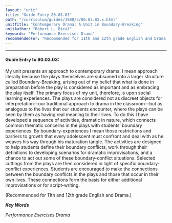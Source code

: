 ```yaml
---
layout: "unit"
title: "Guide Entry 80.03.03"
path: "/curriculum/guides/1980/3/80.03.03.x.html"
unitTitle: "Contemporary Drama: A Unit in Boundary-Breaking"
unitAuthor: "Robert L. Biral"
keywords: "Performance Exercises Drama"
recommendedFor: "Recommended for 11th and 12th grade English and Drama."
---
```

<body>
<hr/>
 <h4>
  Guide Entry to 80.03.03:
 </h4>
 My unit presents an approach to contemporary drama.  I mean approach literally because the plays themselves are subsumed into a larger structure called Boundary-Breaking, arising out of my belief that what is done in preparation before the play is considered as important and as embracing the play itself.  The primary focus of my unit, therefore, is upon social learning experiences.  The plays are considered not as discreet objects for interpretation—our traditional approach to drama in the classroom—but as analogous to the lives that our students encounter, where the plays can be seen by them as having real meaning to their lives.  To do this I have developed a sequence of activities, dramatic in nature, which connects common thematic concerns in the plays with students’ boundary experiences.  By boundary-experiences I mean those restrictions and barriers to growth that every adolescent must confront and deal with as he weaves his way through his maturation tangle.  The activities are designed to help students define their boundary conflicts, work through their definitions to developing scenarios for dramatic improvisations, and a chance to act out some of these boundary-conflict situations. Selected cuttings from the plays are then considered in light of specific boundary-conflict experiences.  Students are encouraged to make the connections between the boundary conflicts in the plays and those that occur in their own lives.  These connections form the basis for either additional improvisations or for script-writing.
 <p>
  (Recommended for 11th and 12th grade English and Drama.)
 </p>
<p>
  <b>
   <i>
    Key Words
   </i>
  </b>
  <br/>
 </p>
 <p>
  <i>
   Performance Exercises Drama
  </i>
 </p>

</body>